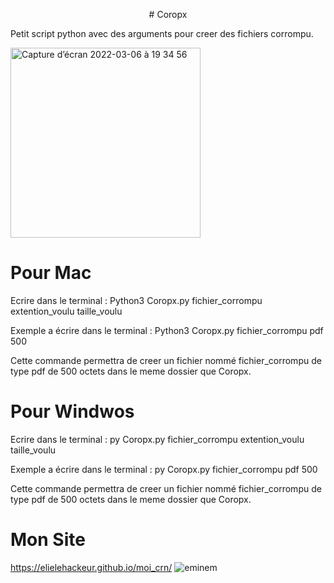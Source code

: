 <p align="center"># Coropx</p>

Petit script python avec des arguments pour creer des fichiers corrompu.

<img width="304" alt="Capture d’écran 2022-03-06 à 19 34 56" src="https://user-images.githubusercontent.com/79536652/156937156-7d0e15a2-cccb-42a2-847a-56700fdba608.png">


# Pour Mac
Ecrire dans le terminal : Python3 Coropx.py fichier_corrompu extention_voulu taille_voulu

Exemple a écrire dans le terminal : Python3 Coropx.py fichier_corrompu pdf 500

Cette commande permettra de creer un fichier nommé fichier_corrompu de type pdf de 500 octets dans le meme dossier que Coropx.

# Pour Windwos
Ecrire dans le terminal : py Coropx.py fichier_corrompu extention_voulu taille_voulu

Exemple a écrire dans le terminal : py Coropx.py fichier_corrompu pdf 500

Cette commande permettra de creer un fichier nommé fichier_corrompu de type pdf de 500 octets dans le meme dossier que Coropx.

# Mon Site

https://elielehackeur.github.io/moi_crn/
![eminem](https://user-images.githubusercontent.com/79536652/151698308-6c1f5dcb-50f9-49dd-88da-4feb9e86866b.jpeg)
